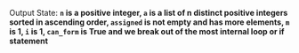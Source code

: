 Output State: **`n` is a positive integer, `a` is a list of n distinct positive integers sorted in ascending order, `assigned` is not empty and has more elements, `m` is 1, `i` is 1, `can_form` is True and we break out of the most internal loop or if statement**